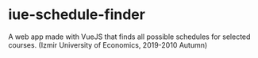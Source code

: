 # iue-schedule-finder
A web app made with VueJS that finds all possible schedules for selected courses. (Izmir University of Economics, 2019-2010 Autumn)
